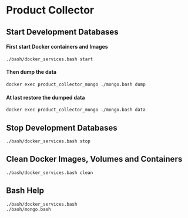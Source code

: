 # Product Collector

## Start Development Databases

#### First start Docker containers and Images
```console
./bash/docker_services.bash start
```
#### Then dump the data
```console
docker exec product_collector_mongo ./mongo.bash dump
```
#### At last restore the dumped data
```console
docker exec product_collector_mongo ./mongo.bash data
```

## Stop Development Databases

```console
./bash/docker_services.bash stop
```

## Clean Docker Images, Volumes and Containers

```console
./bash/docker_services.bash clean
```

## Bash Help

```console
./bash/docker_services.bash
./bash/mongo.bash
```